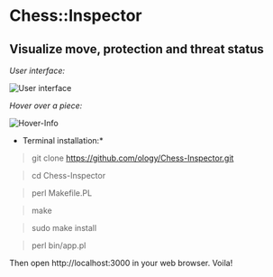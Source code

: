 Chess::Inspector
====

Visualize move, protection and threat status
----

*User interface:*

![User interface](https://raw.githubusercontent.com/ology/Chess-Inspector/master/public/images/Chess-Inspector.png)

*Hover over a piece:*

![Hover-Info](https://raw.githubusercontent.com/ology/Chess-Inspector/master/public/images/hover-info.png)

* Terminal installation:*

> git clone https://github.com/ology/Chess-Inspector.git

> cd Chess-Inspector

> perl Makefile.PL

> make

> sudo make install

> perl bin/app.pl

Then open http://localhost:3000 in your web browser. Voila!

